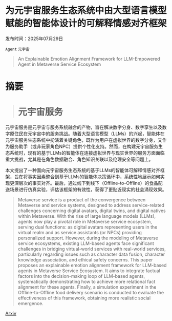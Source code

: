 # 为元宇宙服务生态系统中由大型语言模型赋能的智能体设计的可解释情感对齐框架

发布时间：2025年07月29日

`Agent` `元宇宙`

> An Explainable Emotion Alignment Framework for LLM-Empowered Agent in Metaverse Service Ecosystem

# 摘要

> # 元宇宙服务
元宇宙服务是元宇宙与服务系统融合的产物，旨在解决数字分身、数字孪生以及数字原住民在元宇宙中的服务挑战。随着大型语言模型（LLMs）的兴起，智能体在元宇宙服务生态系统中扮演着关键角色，既作为用户在虚拟世界的数字分身，又作为服务助手（或非玩家角色NPC）提供个性化支持。然而，在构建元宇宙服务生态系统时，现有的基于LLMs的智能体在连接虚拟世界与现实世界的服务方面面临重大挑战，尤其是在角色数据融合、角色知识关联以及伦理安全等问题上。

本文提出了一种面向元宇宙服务生态系统的基于LLMs的智能体可解释情感对齐框架，旨在将事实因素整合到基于LLMs的智能体决策循环中，系统性地展示如何实现更深层次的事实对齐。最后，通过线下到线下（Offline-to-Offline）的食品配送场景进行仿真实验，评估该框架的有效性，获得了更贴近现实的社会涌现效果。

> Metaverse service is a product of the convergence between Metaverse and service systems, designed to address service-related challenges concerning digital avatars, digital twins, and digital natives within Metaverse. With the rise of large language models (LLMs), agents now play a pivotal role in Metaverse service ecosystem, serving dual functions: as digital avatars representing users in the virtual realm and as service assistants (or NPCs) providing personalized support. However, during the modeling of Metaverse service ecosystems, existing LLM-based agents face significant challenges in bridging virtual-world services with real-world services, particularly regarding issues such as character data fusion, character knowledge association, and ethical safety concerns. This paper proposes an explainable emotion alignment framework for LLM-based agents in Metaverse Service Ecosystem. It aims to integrate factual factors into the decision-making loop of LLM-based agents, systematically demonstrating how to achieve more relational fact alignment for these agents. Finally, a simulation experiment in the Offline-to-Offline food delivery scenario is conducted to evaluate the effectiveness of this framework, obtaining more realistic social emergence.

[Arxiv](https://arxiv.org/abs/2507.22326)